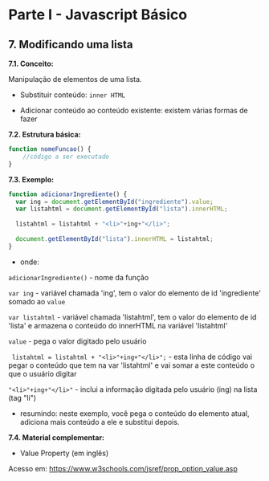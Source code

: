 # Parte I - Javascript Básico

## 7. Modificando uma lista

**7.1. Conceito:** 

Manipulação de elementos de uma lista.

* Substituir conteúdo: `inner HTML`

* Adicionar conteúdo ao conteúdo existente: existem várias formas de fazer


**7.2. Estrutura básica:**

```javascript
function nomeFuncao() {
    //código a ser executado
}
``` 

**7.3. Exemplo:** 

```javascript
function adicionarIngrediente() {
  var ing = document.getElementById("ingrediente").value;
  var listahtml = document.getElementById("lista").innerHTML;
  
  listahtml = listahtml + "<li>"+ing+"</li>";
  
  document.getElementById("lista").innerHTML = listahtml;
}
```

- onde:

`adicionarIngrediente()` - nome da função

`var ing` - variável chamada 'ing', tem o valor do elemento de id 'ingrediente' somado ao `value`

`var listahtml` - variável chamada 'listahtml', tem o valor do elemento de id 'lista' e armazena o conteúdo do innerHTML na variável 'listahtml'

`value` - pega o valor digitado pelo usuário

` listahtml = listahtml + "<li>"+ing+"</li>";` - esta linha de código vai pegar o conteúdo que tem na var 'listahtml' e vai somar a este conteúdo o que o usuário digitar

`"<li>"+ing+"</li>"` - inclui a informação digitada pelo usuário (ing) na lista (tag "li")


- resumindo: neste exemplo, você pega o conteúdo do elemento atual, adiciona mais conteúdo a ele e substitui depois.



**7.4. Material complementar:**

- Value Property (em inglês)

Acesso em: https://www.w3schools.com/jsref/prop_option_value.asp
